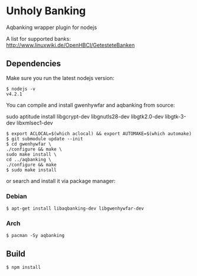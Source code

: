 # Unholy Banking

Aqbanking wrapper plugin for nodejs

A list for supported banks: http://www.linuxwiki.de/OpenHBCI/GetesteteBanken

## Dependencies

Make sure you run the latest nodejs version:

    $ nodejs -v
    v4.2.1

You can compile and install gwenhywfar and aqbanking from source:


sudo aptitude install libgcrypt-dev libgnutls28-dev libgtk2.0-dev libgtk-3-dev libxmlsec1-dev

    $ export ACLOCAL=$(which aclocal) && export AUTOMAKE=$(which automake)
    $ git submodule update --init
    $ cd gwenhywfar \
    ./configure && make \
    sudo make install \
    cd ../aqbanking \
    ./configure && make
    $ sudo make install

or search and install it via package manager:

### Debian

    $ apt-get install libaqbanking-dev libgwenhywfar-dev

### Arch

    $ pacman -Sy aqbanking

## Build

    $ npm install
